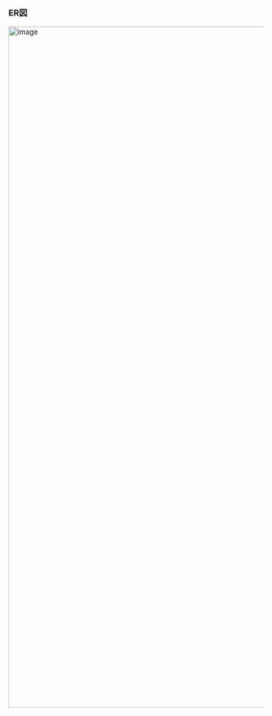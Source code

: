 ### ER図

<img width="1347" alt="image" src="https://github.com/user-attachments/assets/f8025a0c-a6af-42b5-a23e-da6e10db310c" />
